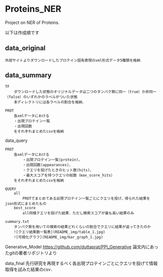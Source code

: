 # Proteins_NER
Project on NER of Proteins.


以下は作成順です


## data_original
	外部サイトよりダウンロードしたプロテイン固有表現のxml形式データ5種類を格納


## data_summary
	TF
		ダウンロードした状態のオリジナルデータは二つのタンパク質に同一（true）か非同一（false）のいずれかのラベルがついた状態
		本ディレクトリには各ラベルの割合を格納．

	PROT
		各xmlデータにおける
		・出現プロテイン一覧
		・出現回数
		をそれぞれまとめたcsvを格納


data_query

	PROT
		各xmlデータにおける
			・出現プロテイン一覧(protein)，
			・出現回数(appearances)，
			・クエリを投げたときのヒット数(hits)，
			・最大スコアを持つクエリの総数（max_score_hits）
		をそれぞれまとめたcsvを格納

	QUERY
	    all
			PROTでまとめてある出現プロテイン一覧ごとにクエリを投げ，得られた結果をjson形式にまとめたもの
		best_score
			all同様クエリを投げた結果．ただし検索スコアが最も高い結果のみ

	summary.txt
		タンパク質を用いての検索の結果どれくらいの割合でクエリに結果が返ってきたのか
		![クエリ結果数一覧表](README_img/table_1.jpg)
		![可視化グラフ](README_img/bar_graph_1.jpg)







Generative_Model
	https://github.com/duttaprat/PPI_Generative
	論文内にあったgitの著者リポジトリより

data_final
	先行研究を再現するべく各出現プロテインごとにクエリを投げて情報取得を試みた結果のcsv．

